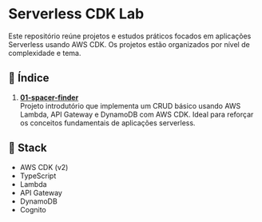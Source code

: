 # Serverless CDK Lab

Este repositório reúne projetos e estudos práticos focados em aplicações Serverless usando AWS CDK. Os projetos estão organizados por nível de complexidade e tema.

## 🧭 Índice

1. **[01-spacer-finder](./01-spacer-finder)**  
   Projeto introdutório que implementa um CRUD básico usando AWS Lambda, API Gateway e DynamoDB com AWS CDK. Ideal para reforçar os conceitos fundamentais de aplicações serverless.

## 🚀 Stack

- AWS CDK (v2)
- TypeScript
- Lambda
- API Gateway
- DynamoDB
- Cognito

